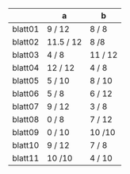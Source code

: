 |         | a         | b       |
|---------|-----------|---------|
| blatt01 | 9 / 12    | 8 / 8   |
| blatt02 | 11.5 / 12 | 8 /8    |
| blatt03 | 4 / 8     | 11 / 12 |
| blatt04 | 12 / 12   | 4 / 8   |
| blatt05 | 5 / 10    | 8 / 10  |
| blatt06 | 5 / 8     | 6 / 12  |
| blatt07 | 9 / 12    | 3 / 8   |
| blatt08 | 0 / 8     | 7 / 12  |
| blatt09 | 0 / 10    | 10 /10  |
| blatt10 | 9 / 12    | 7 / 8   |
| blatt11 | 10 /10    | 4 / 10  |